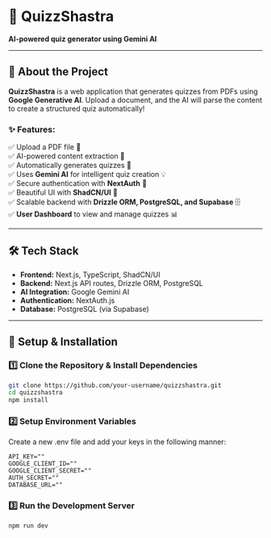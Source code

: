 # 🧠 QuizzShastra  
**AI-powered quiz generator using Gemini AI**  

---

## 🚀 About the Project  
**QuizzShastra** is a web application that generates quizzes from PDFs using **Google Generative AI**. Upload a document, and the AI will parse the content to create a structured quiz automatically!  

### ✨ Features:  
✅ Upload a PDF file 📄  
✅ AI-powered content extraction 🤖  
✅ Automatically generates quizzes 📝  
✅ Uses **Gemini AI** for intelligent quiz creation 💡  
✅ Secure authentication with **NextAuth** 🔐  
✅ Beautiful UI with **ShadCN/UI** 🎨  
✅ Scalable backend with **Drizzle ORM, PostgreSQL, and Supabase** 🗄️  
✅ **User Dashboard** to view and manage quizzes 📊    

---

## 🛠️ Tech Stack  
- **Frontend:** Next.js, TypeScript, ShadCN/UI  
- **Backend:** Next.js API routes, Drizzle ORM, PostgreSQL  
- **AI Integration:** Google Gemini AI  
- **Authentication:** NextAuth.js  
- **Database:** PostgreSQL (via Supabase)  

---

## 🔧 Setup & Installation  
### 1️⃣ Clone the Repository & Install Dependencies 
```bash
git clone https://github.com/your-username/quizzshastra.git
cd quizzshastra
npm install
```
### 2️⃣ Setup Environment Variables
Create a new .env file and add your keys in the following manner:
```
API_KEY=""
GOOGLE_CLIENT_ID=""
GOOGLE_CLIENT_SECRET=""
AUTH_SECRET=""
DATABASE_URL=""
```
### 3️⃣ Run the Development Server
```bash
npm run dev
```
